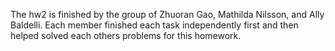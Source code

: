 The hw2 is finished by the group of Zhuoran Gao, Mathilda Nilsson, and Ally Baldelli. Each member finished each task independently first and then helped solved each others problems for this homework.
